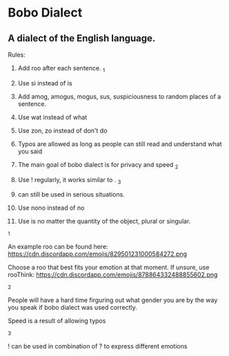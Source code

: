 # **Bobo Dialect**
## A dialect of the English language.

Rules:
1. Add roo after each sentence. <sub>1</sub>

2. Use si instead of is

3. Add amog, amogus, mogus, sus, suspiciousness to random places of a sentence.

4. Use wat instead of what

5. Use zon, zo instead of don't do

6. Typos are allowed as long as people can still read and understand what you said

7. The main goal of bobo dialect is for privacy and speed <sub>2</sub>

8. Use ! regularly, it works similar to . <sub>3</sub>

9. can still be used in serious situations.

10. Use nono instead of no

11. Use is no matter the quantity of the object, plural or singular.


<sub>1</sub>

An example roo can be found here:
https://cdn.discordapp.com/emojis/829501231000584272.png

Choose a roo that best fits your emotion at that moment.
If unsure, use rooThink:
https://cdn.discordapp.com/emojis/878864332488855602.png


<sub>2</sub>

People will have a hard time firguring out what gender you are by the way you speak if bobo dialect was used correctly.

Speed is a result of allowing typos

<sub>3</sub>

! can be used in combination of ? to express different emotions

